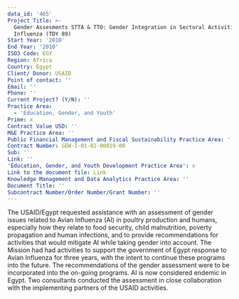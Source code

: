 ```yaml
---
data_id: '465'
Project Title: >-
  Gender Assesments STTA & TTO: Gender Integration in Sectoral Activities: Avian
  Influenza (TDY 89)
Start Year: '2010'
End Year: '2010'
ISO3 Code: EGY
Region: Africa
Country: Egypt
Client/ Donor: USAID
Point of contact: ''
Email: ''
Phone: ''
Current Project? (Y/N): ''
Practice Area:
  - 'Education, Gender, and Youth'
Prime: x
Contract Value USD: ''
M&E Practice Area: ''
Public Financial Management and Fiscal Sustainability Practice Area: ''
Contract Number: GEW-I-01-02-00019-00
Sub: ''
Link: ''
'Education, Gender, and Youth Development Practice Area': x
Link to the document file: Link
Knowledge Management and Data Analytics Practice Area: ''
Document Title: ''
Subcontract Number/Order Number/Grant Number: ''
---
```

The USAID/Egypt requested assistance with an assessment of gender issues related to Avian Influenza (AI) in poultry production and humans, especially how they relate to food security, child malnutrition, poverty propagation and human infections, and to provide recommendations for activities that would mitigate AI while taking gender into account. The Mission had had activities to support the government of Egypt response to Avian Influenza for three years, with the intent to continue these programs into the future. The recommendations of the gender assessment were to be incorporated into the on-going programs. AI is now considered endemic in Egypt. Two consultants conducted the assessment in close collaboration with the implementing partners of the USAID activities.
